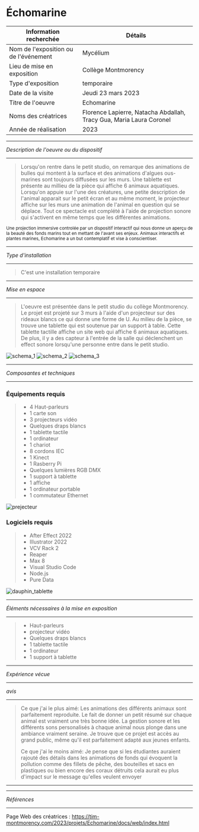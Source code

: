 
# Échomarine #

|Information recherchée | Détails |
| ------------- | ------------- |
|Nom de l'exposition ou de l'événement  | Mycélium |
| Lieu de mise en exposition |Collège Montmorency |
|Type d'exposition  | temporaire  |
| Date de la visite  | Jeudi 23 mars 2023 |
|Titre de l'oeuvre  | Echomarine |
|Noms des créatrices  | Florence Lapierre, Natacha Abdallah, Tracy Gua, Maria Laura Coronel  |
| Année de réalisation  | 2023 |
____________________________________________________________________________________________________________________________________________________
*Description de l'oeuvre ou du dispositif*
_____________________________________________________________________________________________________________________________________________________
> Lorsqu'on rentre dans le petit studio, on remarque des animations de bulles qui montent à la surface et des animations d'algues ous-marines sont toujours diffusées sur les murs. Une tablette est présente au millieu de la pièce qui affiche 6 animaux aquatiques. Lorsqu'on appuie sur l'une des créatures, une petite description de l'animal apparait sur le petit écran et au même moment, le projecteur affiche sur les murs une animation de l'animal en question qui se déplace. Tout ce spectacle est complété à l'aide de projection sonore qui s'activent en même temps que les différentes animations.


<sub> Une projection immersive controlée par un dispositif interactif qui nous donne un aperçu de la beauté des fonds marins tout en mettant de l'avant ses enjeux. Animaux interactifs et plantes marines, Echomarine a un but contemplatif et vise à conscientiser. </sub>

_____________________________________________________________________________________________________________________________________________________
*Type d'installation*
_____________________________________________________________________________________________________________________________________________________

> C'est une installation temporaire
    
_____________________________________________________________________________________________________________________________________________________    
*Mise en espace*
_____________________________________________________________________________________________________________________________________________________
> L'oeuvre est présentée dans le petit studio du collège Montmorency. Le projet est projeté sur 3 murs à l'aide d'un projecteur sur des rideaux blancs 
ce qui donne une forme de U. Au milieu de la pièce, se trouve une tablette qui est soutenue par un support à table. Cette tablette tactille affiche un site web qui affiche 6 animaux aquatiques. De plus, il y a des capteur à l'entrée de la salle qui déclenchent un effect sonore lorsqu'une personne entre dans le petit studio.

![schema_1](Photos/echomarine_schema_1.png)
![schema_2](Photos/echomarine_schema_2.png)
![schema_3](Photos/echomarine_schema_3.png)
_____________________________________________________________________________________________________________________________________________________
*Composantes et techniques*
_____________________________________________________________________________________________________________________________________________________
 ### Équipements requis ###

> - 4 Haut-parleurs
> - 1 carte son
> - 3 projecteurs vidéo
> - Quelques draps blancs 
> - 1 tablette tactile
> - 1 ordinateur
> - 1 chariot
> - 8 cordons IEC
> - 1 Kinect
> - 1 Rasberry Pi
> - Quelques lumières RGB DMX
> - 1 support à tablette
> - 1 affiche
> - 1 ordinateur portable
> - 1 commutateur Ethernet
> 
![prejecteur](Photos/echomarine_projecteur_1.png)



 ### Logiciels requis ###
> - After Effect 2022
> - Illustrator 2022
> - VCV Rack 2
> - Reaper
> - Max 8
> - Visual Studio Code
> - Node.js
> - Pure Data

![dauphin_tablette](Photos/echomarine_dauphin_tablette.png)
_____________________________________________________________________________________________________________________________________________________
*Éléments nécessaires à la mise en exposition*
_____________________________________________________________________________________________________________________________________________________
> -  Haut-parleurs
> -  projecteur vidéo
> - Quelques draps blancs 
> - 1 tablette tactile
> - 1 ordinateur
> - 1 support à tablette
_____________________________________________________________________________________________________________________________________________________
*Expérience vécue*
_____________________________________________________________________________________________________________________________________________________ 
*avis*
_____________________________________________________________________________________________________________________________________________________
> Ce que j'ai le plus aimé: Les animations des différents animaux sont parfaitement reproduite. Le fait de donner un petit résumé sur chaque animal est vraiment une très bonne idée. La gestion sonore et les différents sons personalisés à chaque animal nous plonge dans une ambiance vraiment seraine. Je trouve que ce projet est accès au grand public, même qu'il est parfaitement adapté aux jeunes enfants.
> 
> Ce que j'ai le moins aimé: Je pense que si les étudiantes auraient rajouté des détails dans les animations de fonds qui évoquent la pollution comme des fillets de pêche, des bouteilles et sacs en plastiques ou bien encore des coraux détruits cela aurait eu plus d'impact sur le message qu'elles veulent envoyer
_____________________________________________________________________________________________________________________________________________________

_____________________________________________________________________________________________________________________________________________________
*Références*
_____________________________________________________________________________________________________________________________________________________
Page Web des créatrices :  https://tim-montmorency.com/2023/projets/Echomarine/docs/web/index.html
